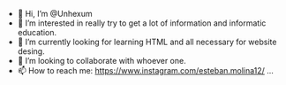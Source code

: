 - 👋 Hi, I’m @Unhexum
- 👀 I’m interested in really try to get a lot of information and informatic education.
- 🌱 I’m currently looking for learning HTML and all necessary for website desing. 
- 💞️ I’m looking to collaborate with whoever one.
- 📫 How to reach me: https://www.instagram.com/esteban.molina12/ ...

<!---
Unhexum/Unhexum is a ✨ special ✨ repository because its `README.md` (this file) appears on your GitHub profile.
You can click the Preview link to take a look at your changes.
--->
